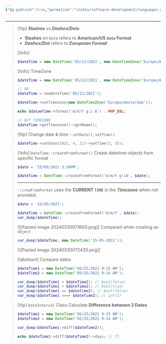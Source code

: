```yaml
---
{"dg-publish":true,"permalink":"/notes/software-development/languages-and-frameworks/web-development/backend/php/02-object-oriented-programming-oop/18-date-time-object/01-date-time-object/","tags":["programming","php","webdevelopment","backend","OOP"],"created":"2025-07-13T15:24:55.297+08:00"}
---
```



---

> [!tip] **Slashes** vs **_Dashes/Dots_**
>
> - **Slashes** on `Date` refers to **American/US `date` Format**
> - **_Dashes/Dot_** refers to **_Europeian Format_**

> [!info]
>
> ```php
> $dateTime = new DateTime('05/12/2021', new DateTimeZone('Europe/Amsterdam'));
>
>
> ```

> [!info] TimeZone
>
> ```php
> $dateTime = new DateTime('05/12/2021', new DateTimeZone('Europe/Amsterdam'));
>
> // OR
> $dateTime = newDateTime('05/12/2021');
>
> $dateTime->setTimezone(new DateTimeZone('Europe/Amsterdam'));
>
> echo $dataeTime->format('m/d/Y g:i A') . PHP_EOL;
>
> // GET TIMEZONE
> $dateTime->getTimezone()->getName();
> ```

> [!tip] Change date & time - `setDate()`, `setTime()`
>
> ```php
> $dateTime->setDate(2021, 4, 21)->setTime(2, 15);
> ```

> [!info] `DateTime::createFromFormat()`
> Create datetime objects from specific format
>
> ```php
> $date = '15/05/2021 3:30PM';
>
> $dateTime = DateTime::createFromFormat('d/m/Y g:iA', $date);
> ```
>
> ---
>
> `::creaFromFormat` uses the **CURRENT `TIME`** in the **_Timezone_** when not provided.
>
> ```php
> $date = '15/05/2021';
>
> $dateTime = DateTime::createFromFormat('d/m/Y', $date);
> var_dump($dateTime);
> ```
>
> ![[Pasted image 20240330071600.png]]
> Compared when creating an `object`
>
> ```php
> var_dump($dateTime, new DateTime('15-05-2021'));
> ```
>
> ![[Pasted image 20240330072420.png]]

> [!abstract] Compare dates
>
> ```php
> $dateTime1 = new DateTime('05/25/2021 9:15 AM');
> $dateTime2 = new DateTime('05/25/2021 9:14 AM');
>
> var_dump($dateTime1 < $dateTime2); // bool(false)
> var_dump($dateTime1 > $dateTime2); // bool(true)
> var_dump($dateTime1 == $dateTime2); // bool(false)
> var_dump($dateTime1 <==> $dateTime2); // int(1)
> ```

> [!tip] `DateInterval` Class
> Calculate **Difference between 2 Dates**
>
> ```php
> $dateTime1 = new DateTime('05/25/2021 9:15 AM');
> $dateTime2 = new DateTime('03/25/2021 9:14 AM');
>
> var_dump($dateTime1->diff($dateTime2));
>
> echo $dateTime1->diff($dateTime2)->days; // 71
> ```
